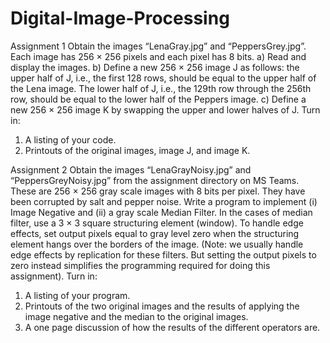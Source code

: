 # Digital-Image-Processing


Assignment 1
Obtain the images “LenaGray.jpg” and “PeppersGrey.jpg”. Each image has 256 × 256 pixels and each pixel has 8 bits. 
a) Read and display the images. 
b) Define a new 256 × 256 image J as follows: the upper half of J, i.e., the first 
128 rows, should be equal to the upper half of the Lena image. The lower half 
of J, i.e., the 129th row through the 256th row, should be equal to the lower
half of the Peppers image. 
c) Define a new 256 × 256 image K by swapping the upper and lower halves of J.
Turn in: 
1) A listing of your code.
2) Printouts of the original images, image J, and image K.



Assignment 2
Obtain the images “LenaGrayNoisy.jpg” and “PeppersGreyNoisy.jpg” from the 
assignment directory on MS Teams. These are 256 × 256 gray scale images with 8 
bits per pixel. They have been corrupted by salt and pepper noise. 
Write a program to implement (i) Image Negative and (ii) a gray scale Median Filter. 
In the cases of median filter, use a 3 × 3 square structuring element (window). To 
handle edge effects, set output pixels equal to gray level zero when the structuring 
element hangs over the borders of the image. 
(Note: we usually handle edge effects by replication for these filters. But setting the 
output pixels to zero instead simplifies the programming required for doing this 
assignment). 
Turn in: 
1) A listing of your program. 
2) Printouts of the two original images and the results of applying the image 
negative and the median to the original images. 
3) A one page discussion of how the results of the different operators are.
